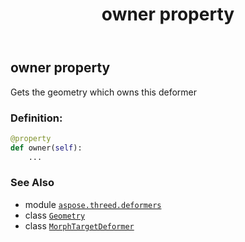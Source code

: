 ﻿---
title: owner property
second_title: Aspose.3D for Python via .NET API References
description: 
type: docs
weight: 90
url: /aspose.threed.deformers/morphtargetdeformer/owner/
is_root: false
---

## owner property


Gets the geometry which owns this deformer
### Definition:
```python
@property
def owner(self):
    ...
```

### See Also
* module [`aspose.threed.deformers`](../../)
* class [`Geometry`](/3d/python-net/aspose.threed.entities/geometry)
* class [`MorphTargetDeformer`](/3d/python-net/aspose.threed.deformers/morphtargetdeformer)
